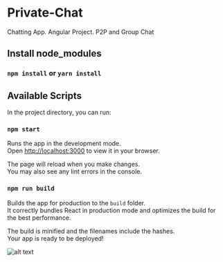 # Private-Chat
Chatting App. Angular Project. P2P and Group Chat

## Install node_modules

### `npm install` or `yarn install`

## Available Scripts

In the project directory, you can run:

### `npm start`

Runs the app in the development mode.\
Open [http://localhost:3000](http://localhost:3000) to view it in your browser.

The page will reload when you make changes.\
You may also see any lint errors in the console.

### `npm run build`

Builds the app for production to the `build` folder.\
It correctly bundles React in production mode and optimizes the build for the best performance.

The build is minified and the filenames include the hashes.\
Your app is ready to be deployed!

![alt text](https://github.com/jamesRichbond/Private-Chat/blob/main/public/img/1.png?raw=true)
